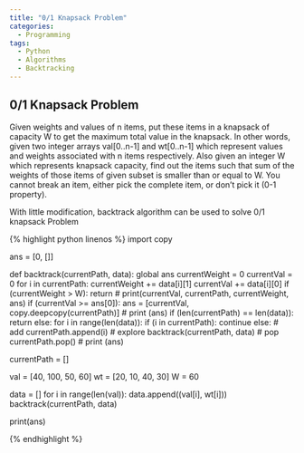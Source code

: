 ```yaml
---
title: "0/1 Knapsack Problem"
categories:
  - Programming
tags:
  - Python
  - Algorithms
  - Backtracking
---
```


## 0/1 Knapsack Problem

Given weights and values of n items, put these items in a knapsack of capacity W to get the maximum total value in the knapsack. In other words, given two integer arrays val[0..n-1] and wt[0..n-1] which represent values and weights associated with n items respectively. Also given an integer W which represents knapsack capacity, find out the items such that sum of the weights of those items of given subset is smaller than or equal to W. You cannot break an item, either pick the complete item, or don’t pick it (0-1 property).

With little modification, backtrack algorithm can be used to solve 0/1 knapsack Problem


{% highlight python linenos %}
import copy

ans = [0, []]

def backtrack(currentPath, data):
    global ans
    currentWeight = 0
    currentVal = 0
    for i in currentPath:
        currentWeight += data[i][1]
        currentVal += data[i][0]
        if (currentWeight > W):
            return
    # print(currentVal, currentPath, currentWeight, ans)
    if (currentVal >= ans[0]):
        ans = [currentVal, copy.deepcopy(currentPath)]
        # print (ans)
    if (len(currentPath) == len(data)):
        return
    else:
        for i in range(len(data)):
            if (i in currentPath):
                continue
            else:
                # add
                currentPath.append(i)
                # explore
                backtrack(currentPath, data)
                # pop
                currentPath.pop()
                # print (ans)


currentPath = []

val = [40, 100, 50, 60]
wt = [20, 10, 40, 30]
W = 60

data = []
for i in range(len(val)):
    data.append((val[i], wt[i]))
backtrack(currentPath, data)

print(ans)

{% endhighlight %}
